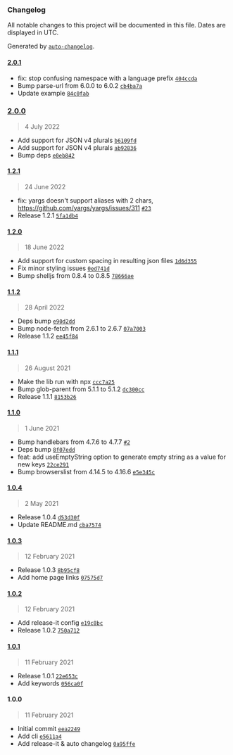 ### Changelog

All notable changes to this project will be documented in this file. Dates are displayed in UTC.

Generated by [`auto-changelog`](https://github.com/CookPete/auto-changelog).

#### [2.0.1](https://github.com/felixmosh/i18next-locales-sync/compare/2.0.0...2.0.1)

- fix: stop confusing namespace with a language prefix [`404ccda`](https://github.com/felixmosh/i18next-locales-sync/commit/404ccdad5174f5630108df478b7fb4656de880bf)
- Bump parse-url from 6.0.0 to 6.0.2 [`cb4ba7a`](https://github.com/felixmosh/i18next-locales-sync/commit/cb4ba7ac7984f04c6359da80adfc31b94c0a1119)
- Update example [`84c0fab`](https://github.com/felixmosh/i18next-locales-sync/commit/84c0fabf7ef67626984b1cb9a9fdfd7e46e1292d)

### [2.0.0](https://github.com/felixmosh/i18next-locales-sync/compare/1.2.1...2.0.0)

> 4 July 2022

- Add support for JSON v4 plurals [`b6109fd`](https://github.com/felixmosh/i18next-locales-sync/commit/b6109fd3ed5c82293d693e37186a67532173e6e5)
- Add support for JSON v4 plurals [`ab92836`](https://github.com/felixmosh/i18next-locales-sync/commit/ab928369e6e048f9c58efbbfe6746a3c6836e662)
- Bump deps [`e0eb842`](https://github.com/felixmosh/i18next-locales-sync/commit/e0eb842e0aad6011e373240c4c2891dbb032079e)

#### [1.2.1](https://github.com/felixmosh/i18next-locales-sync/compare/1.2.0...1.2.1)

> 24 June 2022

- fix: yargs doesn't support aliases with 2 chars, https://github.com/yargs/yargs/issues/311 [`#23`](https://github.com/felixmosh/i18next-locales-sync/issues/23)
- Release 1.2.1 [`5fa1db4`](https://github.com/felixmosh/i18next-locales-sync/commit/5fa1db42f8b6141d566a32d278fce3fd6b2cfc87)

#### [1.2.0](https://github.com/felixmosh/i18next-locales-sync/compare/1.1.2...1.2.0)

> 18 June 2022

- Add support for custom spacing in resulting json files [`1d6d355`](https://github.com/felixmosh/i18next-locales-sync/commit/1d6d355097ac8eaa4a987dfe4393738412c0c762)
- Fix minor styling issues [`0ed741d`](https://github.com/felixmosh/i18next-locales-sync/commit/0ed741dbc3f5aa9540041c87c131392f6354cd56)
- Bump shelljs from 0.8.4 to 0.8.5 [`78666ae`](https://github.com/felixmosh/i18next-locales-sync/commit/78666ae6452482c58e42c4155e0bc220c32c4a58)

#### [1.1.2](https://github.com/felixmosh/i18next-locales-sync/compare/1.1.1...1.1.2)

> 28 April 2022

- Deps bump [`e90d2dd`](https://github.com/felixmosh/i18next-locales-sync/commit/e90d2dd4e0f6ce847fbffc05491db1fee321e6e8)
- Bump node-fetch from 2.6.1 to 2.6.7 [`07a7003`](https://github.com/felixmosh/i18next-locales-sync/commit/07a70032b4fe85732b04733069f85397c87f80c0)
- Release 1.1.2 [`ee45f84`](https://github.com/felixmosh/i18next-locales-sync/commit/ee45f84df826a8f5d62cf613f9d1b1ab8a73764c)

#### [1.1.1](https://github.com/felixmosh/i18next-locales-sync/compare/1.1.0...1.1.1)

> 26 August 2021

- Make the lib run with npx [`ccc7a25`](https://github.com/felixmosh/i18next-locales-sync/commit/ccc7a25ab0b0f097aa0a06470b5413e24b2adc69)
- Bump glob-parent from 5.1.1 to 5.1.2 [`dc300cc`](https://github.com/felixmosh/i18next-locales-sync/commit/dc300cc0cdc027d9146c63f78c5b9418fa44285d)
- Release 1.1.1 [`8153b26`](https://github.com/felixmosh/i18next-locales-sync/commit/8153b26cba9f5293e223f638e7d0ddd06144378d)

#### [1.1.0](https://github.com/felixmosh/i18next-locales-sync/compare/1.0.4...1.1.0)

> 1 June 2021

- Bump handlebars from 4.7.6 to 4.7.7 [`#2`](https://github.com/felixmosh/i18next-locales-sync/pull/2)
- Deps bump [`8f07edd`](https://github.com/felixmosh/i18next-locales-sync/commit/8f07eddd378bb0c7b3b17121d490d1f19a6f7dc3)
- feat: add useEmptyString option to generate empty string as a value for new keys [`22ce291`](https://github.com/felixmosh/i18next-locales-sync/commit/22ce2914b4492821d3a99b1155241673e0872e63)
- Bump browserslist from 4.14.5 to 4.16.6 [`e5e345c`](https://github.com/felixmosh/i18next-locales-sync/commit/e5e345ccd74e3b0868e076d28d6c5faad9ca53ae)

#### [1.0.4](https://github.com/felixmosh/i18next-locales-sync/compare/1.0.3...1.0.4)

> 2 May 2021

- Release 1.0.4 [`d53d30f`](https://github.com/felixmosh/i18next-locales-sync/commit/d53d30f54f6ab80d10364a8e6d13f3ad01905094)
- Update README.md [`cba7574`](https://github.com/felixmosh/i18next-locales-sync/commit/cba757403af532e57ff082d16487368f7f653022)

#### [1.0.3](https://github.com/felixmosh/i18next-locales-sync/compare/1.0.2...1.0.3)

> 12 February 2021

- Release 1.0.3 [`8b95cf8`](https://github.com/felixmosh/i18next-locales-sync/commit/8b95cf840673e08616073c3e0e50f29c5ca2423d)
- Add home page links [`07575d7`](https://github.com/felixmosh/i18next-locales-sync/commit/07575d76e5107bf6a905cb9473bf2382423fda57)

#### [1.0.2](https://github.com/felixmosh/i18next-locales-sync/compare/1.0.1...1.0.2)

> 12 February 2021

- Add release-it config [`e19c8bc`](https://github.com/felixmosh/i18next-locales-sync/commit/e19c8bca48a71e941a14e286800ecb6cabcff7a5)
- Release 1.0.2 [`750a712`](https://github.com/felixmosh/i18next-locales-sync/commit/750a712effbfbbc5d7ea11b7c0d88dff14c5e5f6)

#### [1.0.1](https://github.com/felixmosh/i18next-locales-sync/compare/1.0.0...1.0.1)

> 11 February 2021

- Release 1.0.1 [`22e653c`](https://github.com/felixmosh/i18next-locales-sync/commit/22e653c1404c73b47c944a334689a1cb71ce4c85)
- Add keywords [`056ca0f`](https://github.com/felixmosh/i18next-locales-sync/commit/056ca0f3fe3d8dbff54b610d3582be4d6c57f266)

#### 1.0.0

> 11 February 2021

- Initial commit [`eea2249`](https://github.com/felixmosh/i18next-locales-sync/commit/eea224998c4ea862f16f35fd333513f95aeefebb)
- Add cli [`e5611a4`](https://github.com/felixmosh/i18next-locales-sync/commit/e5611a45caee4c56fdbca5c38f7c446f8acdfc14)
- Add release-it & auto changelog [`0a95ffe`](https://github.com/felixmosh/i18next-locales-sync/commit/0a95ffe2fecdba6748e6b19090ff9be8c23c869b)
